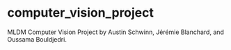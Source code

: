 # computer_vision_project
MLDM Computer Vision Project by Austin Schwinn, Jérémie Blanchard, and Oussama Bouldjedri.
